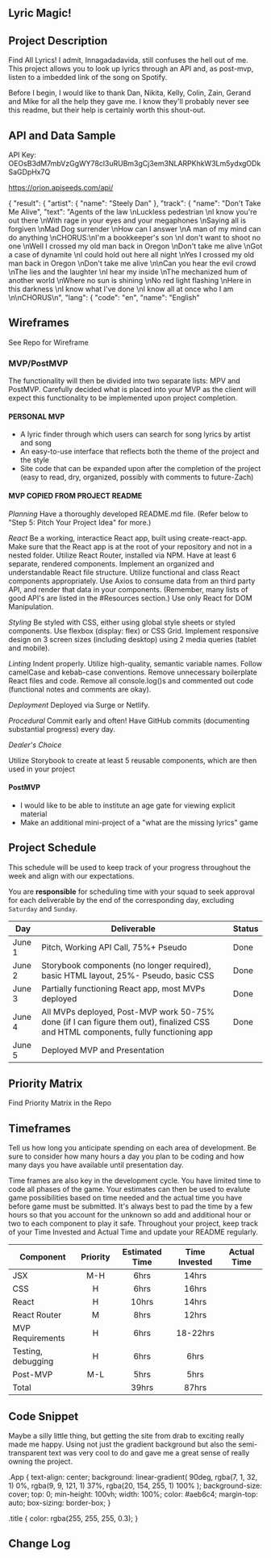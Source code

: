 ## Lyric Magic!

## Project Description

Find All Lyrics! I admit, Innagadadavida, still confuses the hell out of me. This project allows you to look up lyrics through an API and, as post-mvp, listen to a imbedded link of the song on Spotify.

Before I begin, I would like to thank Dan, Nikita, Kelly, Colin, Zain, Gerand and Mike for all the help they gave me. I know they'll probably never see this readme, but their help is certainly worth this shout-out.

## API and Data Sample

API Key: OEOsB3dM7mbVzGgWY78cl3uRUBm3gCj3em3NLARPKhkW3Lm5ydxgODkSaGDpHx7Q

https://orion.apiseeds.com/api/

{
  "result": {
    "artist": {
      "name": "Steely Dan"
    },
    "track": {
      "name": "Don't Take Me Alive",
      "text": "Agents of the law \nLuckless pedestrian \nI know you're out there \nWith rage in your eyes and your megaphones \nSaying all is forgiven \nMad Dog surrender \nHow can I answer \nA man of my mind can do anything \nCHORUS:\nI'm a bookkeeper's son \nI don't want to shoot no one \nWell I crossed my old man back in Oregon \nDon't take me alive \nGot a case of dynamite \nI could hold out here all night \nYes I crossed my old man back in Oregon \nDon't take me alive \n\nCan you hear the evil crowd \nThe lies and the laughter \nI hear my inside \nThe mechanized hum of another world \nWhere no sun is shining \nNo red light flashing \nHere in this darkness \nI know what I've done \nI know all at once who I am \n\nCHORUS\n",
      "lang": {
        "code": "en",
        "name": "English"
        

## Wireframes

See Repo for Wireframe

### MVP/PostMVP

The functionality will then be divided into two separate lists: MPV and PostMVP.  Carefully decided what is placed into your MVP as the client will expect this functionality to be implemented upon project completion.  

#### PERSONAL MVP

- A lyric finder through which users can search for song lyrics by artist and song
- An easy-to-use interface that reflects both the theme of the project and the style
- Site code that can be expanded upon after the completion of the project (easy to read, dry, organized, possibly with comments to future-Zach)

#### MVP COPIED FROM PROJECT README

*Planning*
Have a thoroughly developed README.md file. (Refer below to "Step 5: Pitch Your Project Idea" for more.)

*React*
Be a working, interactice React app, built using create-react-app. Make sure that the React app is at the root of your repository and not in a nested folder.
Utilize React Router, installed via NPM.
Have at least 6 separate, rendered components.
Implement an organized and understandable React file structure.
Utilize functional and class React components appropriately.
Use Axios to consume data from an third party API, and render that data in your components. (Remember, many lists of good API's are listed in the #Resources section.)
Use only React for DOM Manipulation.

*Styling*
Be styled with CSS, either using global style sheets or styled components.
Use flexbox (display: flex) or CSS Grid.
Implement responsive design on 3 screen sizes (including desktop) using 2 media queries (tablet and mobile).

*Linting*
Indent properly.
Utilize high-quality, semantic variable names.
Follow camelCase and kebab-case conventions.
Remove unnecessary boilerplate React files and code.
Remove all console.log()s and commented out code (functional notes and comments are okay).

*Deployment*
Deployed via Surge or Netlify.

*Procedural*
Commit early and often! Have GitHub commits (documenting substantial progress) every day.

*Dealer's Choice*

Utilize Storybook to create at least 5 reusable components, which are then used in your project

#### PostMVP  

- I would like to be able to institute an age gate for viewing explicit material
- Make an additional mini-project of a "what are the missing lyrics" game

## Project Schedule

This schedule will be used to keep track of your progress throughout the week and align with our expectations.  

You are **responsible** for scheduling time with your squad to seek approval for each deliverable by the end of the corresponding day, excluding `Saturday` and `Sunday`.

|  Day | Deliverable | Status
|---|---| ---|
|June 1| Pitch, Working API Call, 75%+ Pseudo | Done |
|June 2| Storybook components (no longer required), basic HTML layout, 25%- Pseudo, basic CSS | Done |
|June 3| Partially functioning React app, most MVPs deployed | Done |
|June 4| All MVPs deployed, Post-MVP work 50-75% done (if I can figure them out), finalized CSS and HTML components, fully functioning app | Done |
|June 5| Deployed MVP and Presentation

## Priority Matrix

Find Priority Matrix in the Repo

## Timeframes

Tell us how long you anticipate spending on each area of development. Be sure to consider how many hours a day you plan to be coding and how many days you have available until presentation day.

Time frames are also key in the development cycle.  You have limited time to code all phases of the game.  Your estimates can then be used to evalute game possibilities based on time needed and the actual time you have before game must be submitted. It's always best to pad the time by a few hours so that you account for the unknown so add and additional hour or two to each component to play it safe. Throughout your project, keep track of your Time Invested and Actual Time and update your README regularly.

| Component | Priority | Estimated Time | Time Invested | Actual Time |
| --- | :---: |  :---: | :---: | :---: |
| JSX | M-H | 6hrs| 14hrs  |  |
| CSS | H | 6hrs| 16hrs  |  |
| React | H | 10hrs| 14hrs  |  |
| React Router | M | 8hrs | 12hrs |
| MVP Requirements | H | 6hrs | 18-22hrs |
| Testing, debugging | H | 6hrs| 6hrs |  |
| Post-MVP | M-L | 5hrs| 5hrs |  |
| Total |  | 39hrs| 87hrs |  |

## Code Snippet

Maybe a silly little thing, but getting the site from drab to exciting really made me happy. Using not just the gradient background but also the semi-transparent text was very cool to do and gave me a great sense of really owning the project.

.App {
  text-align: center;
  background: linear-gradient(
    90deg,
    rgba(7, 1, 32, 1) 0%,
    rgba(9, 9, 121, 1) 37%,
    rgba(20, 154, 255, 1) 100%
  );
  background-size: cover;
  top: 0;
  min-height: 100vh;
  width: 100%;
  color: #aeb6c4;
  margin-top: auto;
  box-sizing: border-box;
}

.title {
  color: rgba(255, 255, 255, 0.3);
}

## Change Log
